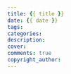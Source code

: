 ```yaml
---
title: {{ title }}
date: {{ date }}
tags:
categories:
description:
cover:
comments: true
copyright_author: 
---
```

